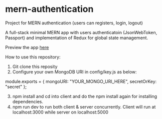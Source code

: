 # mern-authentication
Project for MERN authentication (users can registers, login, logout)

A full-stack minimal MERN app with users authenticatoin (JsonWebToken, Passport) and implementation of Redux for global state management.

Preview the app [here](https://www.youtube.com/watch?v=E_p8WOMUfto)

How to use this repository:

1) Git clone this reposity
2) Configure your own MongoDB URI in config/key.js as below:

module.exports = {
  mongoURI: "YOUR_MONGO_URI_HERE",
  secretOrKey: "secret"
};

3) npm install and cd into client and do the npm install again for installing dependencies.
4) npm run dev to run both client & server concurrently. Client will run at localhost:3000 while server on localhost:5000
